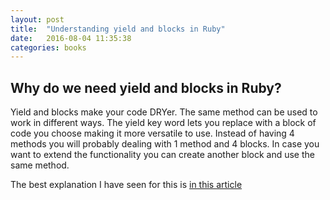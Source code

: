 ```yaml
---
layout: post
title:  "Understanding yield and blocks in Ruby"
date:   2016-08-04 11:35:38
categories: books
---
```

## Why do we need yield and blocks in Ruby?

Yield and blocks make your code DRYer. The same method can be used to work
in different ways. The yield key word lets you replace with a block of code
you choose making it more versatile to use. Instead of having 4 methods you will
probably dealing with 1 method and 4 blocks. In case you want to extend the
functionality you can create another block and use the same method.

The best explanation I have seen for this is [in this article](http://mixandgo.com/blog/mastering-ruby-blocks-in-less-than-5-minutes)
